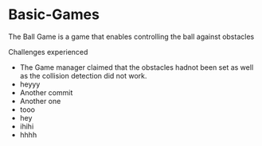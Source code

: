 # Basic-Games
The Ball Game is a game that enables controlling the ball against obstacles


Challenges experienced
- The Game manager claimed that the obstacles hadnot been set as well as the collision detection did not work.
- heyyy
- Another commit
- Another one
- tooo
- hey
- ihihi
- hhhh
